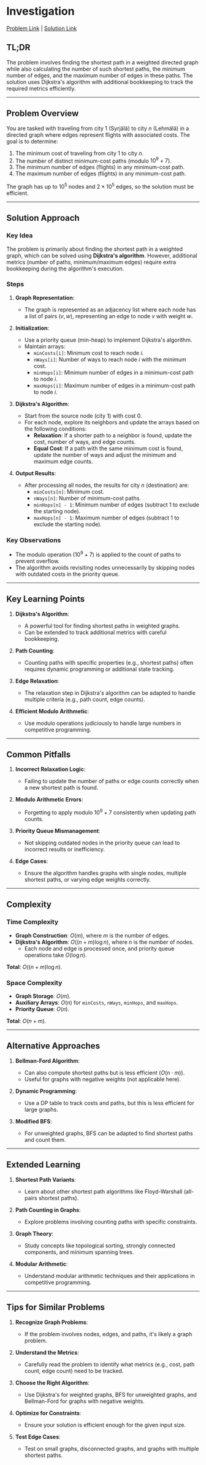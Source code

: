 # Investigation

[Problem Link](https://cses.fi/problemset/task/1202) | [Solution Link](../../solutions/04_Graph_Algorithms/18_1202_Investigation.cpp)

## TL;DR

The problem involves finding the shortest path in a weighted directed graph while also calculating the number of such shortest paths, the minimum number of edges, and the maximum number of edges in these paths. The solution uses Dijkstra's algorithm with additional bookkeeping to track the required metrics efficiently.

---

## Problem Overview

You are tasked with traveling from city 1 (Syrjälä) to city $n$ (Lehmälä) in a directed graph where edges represent flights with associated costs. The goal is to determine:

1. The minimum cost of traveling from city 1 to city $n$.
2. The number of distinct minimum-cost paths (modulo $10^9+7$).
3. The minimum number of edges (flights) in any minimum-cost path.
4. The maximum number of edges (flights) in any minimum-cost path.

The graph has up to $10^5$ nodes and $2 \times 10^5$ edges, so the solution must be efficient.

---

## Solution Approach

### Key Idea

The problem is primarily about finding the shortest path in a weighted graph, which can be solved using **Dijkstra's algorithm**. However, additional metrics (number of paths, minimum/maximum edges) require extra bookkeeping during the algorithm's execution.

### Steps

1. **Graph Representation**:
   - The graph is represented as an adjacency list where each node has a list of pairs $(v, w)$, representing an edge to node $v$ with weight $w$.

2. **Initialization**:
   - Use a priority queue (min-heap) to implement Dijkstra's algorithm.
   - Maintain arrays:
     - `minCosts[i]`: Minimum cost to reach node $i$.
     - `nWays[i]`: Number of ways to reach node $i$ with the minimum cost.
     - `minHops[i]`: Minimum number of edges in a minimum-cost path to node $i$.
     - `maxHops[i]`: Maximum number of edges in a minimum-cost path to node $i$.

3. **Dijkstra's Algorithm**:
   - Start from the source node (city 1) with cost 0.
   - For each node, explore its neighbors and update the arrays based on the following conditions:
     - **Relaxation**: If a shorter path to a neighbor is found, update the cost, number of ways, and edge counts.
     - **Equal Cost**: If a path with the same minimum cost is found, update the number of ways and adjust the minimum and maximum edge counts.

4. **Output Results**:
   - After processing all nodes, the results for city $n$ (destination) are:
     - `minCosts[n]`: Minimum cost.
     - `nWays[n]`: Number of minimum-cost paths.
     - `minHops[n] - 1`: Minimum number of edges (subtract 1 to exclude the starting node).
     - `maxHops[n] - 1`: Maximum number of edges (subtract 1 to exclude the starting node).

### Key Observations

- The modulo operation ($10^9+7$) is applied to the count of paths to prevent overflow.
- The algorithm avoids revisiting nodes unnecessarily by skipping nodes with outdated costs in the priority queue.

---

## Key Learning Points

1. **Dijkstra's Algorithm**:
   - A powerful tool for finding shortest paths in weighted graphs.
   - Can be extended to track additional metrics with careful bookkeeping.

2. **Path Counting**:
   - Counting paths with specific properties (e.g., shortest paths) often requires dynamic programming or additional state tracking.

3. **Edge Relaxation**:
   - The relaxation step in Dijkstra's algorithm can be adapted to handle multiple criteria (e.g., path count, edge counts).

4. **Efficient Modulo Arithmetic**:
   - Use modulo operations judiciously to handle large numbers in competitive programming.

---

## Common Pitfalls

1. **Incorrect Relaxation Logic**:
   - Failing to update the number of paths or edge counts correctly when a new shortest path is found.

2. **Modulo Arithmetic Errors**:
   - Forgetting to apply modulo $10^9+7$ consistently when updating path counts.

3. **Priority Queue Mismanagement**:
   - Not skipping outdated nodes in the priority queue can lead to incorrect results or inefficiency.

4. **Edge Cases**:
   - Ensure the algorithm handles graphs with single nodes, multiple shortest paths, or varying edge weights correctly.

---

## Complexity

### Time Complexity

- **Graph Construction**: $O(m)$, where $m$ is the number of edges.
- **Dijkstra's Algorithm**: $O((n + m) \log n)$, where $n$ is the number of nodes.
  - Each node and edge is processed once, and priority queue operations take $O(\log n)$.

**Total**: $O((n + m) \log n)$.

### Space Complexity

- **Graph Storage**: $O(m)$.
- **Auxiliary Arrays**: $O(n)$ for `minCosts`, `nWays`, `minHops`, and `maxHops`.
- **Priority Queue**: $O(n)$.

**Total**: $O(n + m)$.

---

## Alternative Approaches

1. **Bellman-Ford Algorithm**:
   - Can also compute shortest paths but is less efficient ($O(n \cdot m)$).
   - Useful for graphs with negative weights (not applicable here).

2. **Dynamic Programming**:
   - Use a DP table to track costs and paths, but this is less efficient for large graphs.

3. **Modified BFS**:
   - For unweighted graphs, BFS can be adapted to find shortest paths and count them.

---

## Extended Learning

1. **Shortest Path Variants**:
   - Learn about other shortest path algorithms like Floyd-Warshall (all-pairs shortest paths).

2. **Path Counting in Graphs**:
   - Explore problems involving counting paths with specific constraints.

3. **Graph Theory**:
   - Study concepts like topological sorting, strongly connected components, and minimum spanning trees.

4. **Modular Arithmetic**:
   - Understand modular arithmetic techniques and their applications in competitive programming.

---

## Tips for Similar Problems

1. **Recognize Graph Problems**:
   - If the problem involves nodes, edges, and paths, it's likely a graph problem.

2. **Understand the Metrics**:
   - Carefully read the problem to identify what metrics (e.g., cost, path count, edge count) need to be tracked.

3. **Choose the Right Algorithm**:
   - Use Dijkstra's for weighted graphs, BFS for unweighted graphs, and Bellman-Ford for graphs with negative weights.

4. **Optimize for Constraints**:
   - Ensure your solution is efficient enough for the given input size.

5. **Test Edge Cases**:
   - Test on small graphs, disconnected graphs, and graphs with multiple shortest paths.